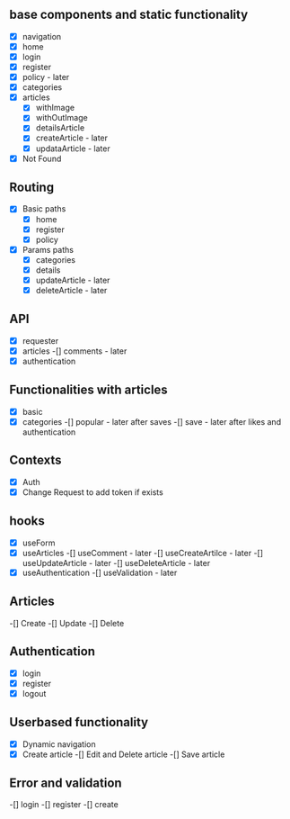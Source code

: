 ## base components and static functionality
-[X] navigation
-[X] home
-[X] login
-[X] register
-[X] policy - later
-[X] categories  
-[X] articles
   -[X] withImage  
   -[X] withOutImage 
   -[X] detailsArticle
   -[X] createArticle - later
   -[X] updataArticle - later
-[X] Not Found   

## Routing
-[X] Basic paths
   -[X] home
   -[X] register 
   -[X] policy 
-[X] Params paths
   -[X] categories
   -[X] details
   -[X] updateArticle - later
   -[X] deleteArticle - later
   
## API
-[X] requester
-[X] articles 
-[] comments - later
-[X] authentication

## Functionalities with articles 
-[X] basic
-[X] categories
-[] popular - later after saves
-[] save - later after likes and authentication

## Contexts
-[X] Auth
-[X] Change Request to add token if exists    

## hooks
-[X] useForm
-[X] useArticles
-[] useComment - later
-[] useCreateArtilce - later
-[] useUpdateArticle - later
-[] useDeleteArticle - later
-[X] useAuthentication
-[] useValidation - later

## Articles
-[] Create
-[] Update
-[] Delete

## Authentication
-[X] login
-[X] register
-[X] logout   

## Userbased functionality
-[X] Dynamic navigation
-[X] Create article
-[] Edit and Delete article
-[] Save article

## Error and validation
-[] login
-[] register
-[] create